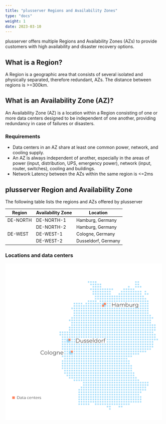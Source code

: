 ```yaml
---
title: "plusserver Regions and Availability Zones"
type: "docs"
weight: 1
date: 2023-03-10
---
```



plusserver offers multiple Regions and Availability Zones (AZs) to provide customers with high availability and disaster recovery options.

## What is a Region?

A Region is a geographic area that consists of several isolated and physically separated, therefore redundant, AZs. The distance between regions is >=300km.

## What is an Availability Zone (AZ)?

An Availability Zone (AZ) is a location within a Region consisting of one or more data centers designed to be independent of one another, providing redundancy in case of failures or disasters.

### Requirements

* Data centers in an AZ share at least one common power, network, and cooling supply.
* An AZ is always independent of another, especially in the areas of power (input, distribution, UPS, emergency power), network (input, router, switches), cooling and buildings.
* Network Latency between the AZs within the same region is <=2ms

## plusserver Region and Availability Zone

The following table lists the regions and AZs offered by plusserver

| Region   | Availability Zone | Location            |
|----------|-------------------|---------------------|
| DE-NORTH | DE-NORTH-1        | Hamburg, Germany    |
|          | DE-NORTH-2        | Hamburg, Germany    |
| DE-WEST  | DE-WEST-1         | Cologne, Germany    |
|          | DE-WEST-2         | Dusseldorf, Germany |

### Locations and data centers

![plusserver Locations and data centers](Standortkarte-Rechenzentren-EN-freigestellt-500x500px.png)
